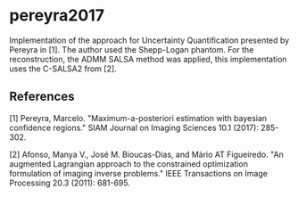# pereyra2017
Implementation of the approach for Uncertainty Quantification presented by Pereyra in [1]. The author used the Shepp-Logan phantom. For the reconstruction, the ADMM SALSA method was applied, this implementation uses the C-SALSA2 from [2].

## References
[1] Pereyra, Marcelo. "Maximum-a-posteriori estimation with bayesian confidence regions." SIAM Journal on Imaging Sciences 10.1 (2017): 285-302.

[2] Afonso, Manya V., José M. Bioucas-Dias, and Mário AT Figueiredo. "An augmented Lagrangian approach to the constrained optimization formulation of imaging inverse problems." IEEE Transactions on Image Processing 20.3 (2011): 681-695.
